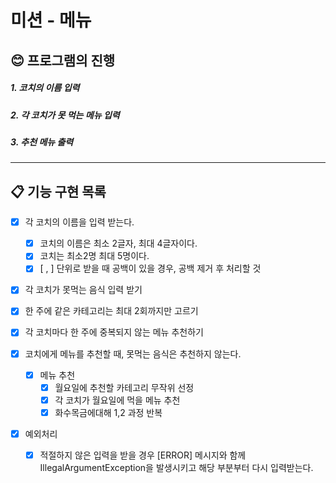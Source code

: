 # 미션 - 메뉴

## 😊 프로그램의 진행

##### 1. 코치의 이름 입력

##### 2. 각 코치가 못 먹는 메뉴 입력

##### 3. 추천 메뉴 출력

---

## 📋 기능 구현 목록

- [x] 각 코치의 이름을 입력 받는다.
    - [x] 코치의 이름은 최소 2글자, 최대 4글자이다.
    - [x] 코치는 최소2명 최대 5명이다.
    - [x] [ , ] 단위로 받을 때 공백이 있을 경우, 공백 제거 후 처리할 것
- [x] 각 코치가 못먹는 음식 입력 받기
- [x] 한 주에 같은 카테고리는 최대 2회까지만 고르기
- [x] 각 코치마다 한 주에 중복되지 않는 메뉴 추천하기
- [x] 코치에게 메뉴를 추천할 때, 못먹는 음식은 추천하지 않는다.

    - [x] 메뉴 추천
        - [x] 월요일에 추천할 카테고리 무작위 선정
        - [x] 각 코치가 월요일에 먹을 메뉴 추천
        - [x] 화수목금에대해 1,2 과정 반복
- [x] 예외처리
    - [x] 적절하지 않은 입력을 받을 경우 [ERROR] 메시지와 함께 IllegalArgumentException을 발생시키고 해당 부분부터 다시 입력받는다.
  

<br>